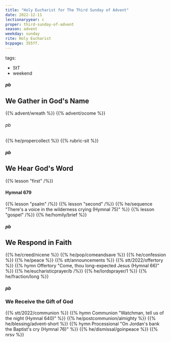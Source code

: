 ```yaml
---
title: "Holy Eucharist for The Third Sunday of Advent"
date: 2022-12-11
lectionaryyear: c
proper: third-sunday-of-advent
season: advent
weekday: sunday
rite: Holy Eucharist
bcppage: 355ff.
---
```

tags:
- StT
- weekend

##### pb
## We Gather in God's Name
{{% advent/wreath %}}
{{% advent/ocome %}}

###### pb
{{% he/propercollect %}}
{{% rubric-sit %}}

##### pb
## We Hear God's Word
{{% lesson "first" /%}}

#### Hymnal 679
{{% lesson "psalm" /%}}
{{% lesson "second" /%}}
{{% he/sequence "There's a voice in the wilderness crying (Hymnal 75)" %}}
{{% lesson "gospel" /%}}
{{% he/homily/brief %}}

##### pb
## We Respond in Faith
{{% he/creed/nicene %}}
{{% he/pop/comeandsave %}}
{{% he/confession %}}
{{% he/peace %}}
{{% stt/announcements %}}
{{% stt/2022/offertory %}}
{{% hymn Offertory "Come, thou long-expected Jesus (Hymnal 66)" %}}
{{% he/eucharisticprayer/b /%}}
{{% he/lordsprayer/1 %}}
{{% he/fraction/long %}}

##### pb
### We Receive the Gift of God
{{% stt/2022/communion %}}
{{% hymn Communion "Watchman, tell us of the night (Hymnal 640)" %}}
{{% he/postcommunion/almighty %}}
{{% he/blessing/advent-short %}}
{{% hymn Processional "On Jordan's bank the Baptist's cry (Hymnal 76)" %}}
{{% he/dismissal/goinpeace %}}
{{% nrsv %}}

